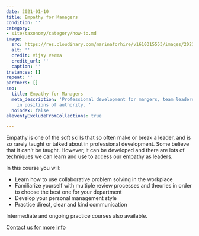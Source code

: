 ```yaml
---
date: 2021-01-10
title: Empathy for Managers
condition: ''
category:
- site/taxonomy/category/how-to.md
image:
  src: https://res.cloudinary.com/marinaforhire/v1610315553/images/2021/01/Allura_-_Keeping_in_Touch_nff4mm.png
  alt: ''
  credit: Vijay Verma
  credit_url: ''
  caption: ''
instances: []
repeat: ''
partners: []
seo:
  title: Empathy for Managers
  meta_description: 'Professional development for mangers, team leaders, and others
    in positions of authority. '
  noindex: false
eleventyExcludeFromCollections: true

---
```

Empathy is one of the soft skills that so often make or break a leader, and is so rarely taught or talked about in professional development. Some believe that it can't be taught. However, it can be developed and there are lots of techniques we can learn and use to access our empathy as leaders. 

In this course you will:

* Learn how to use collaborative problem solving in the workplace
* Familiarize yourself with multiple review processes and theories in order to choose the best one for your department
* Develop your personal management style 
* Practice direct, clear and kind communication 

Intermediate and ongoing practice courses also available.

[Contact us for more info]()